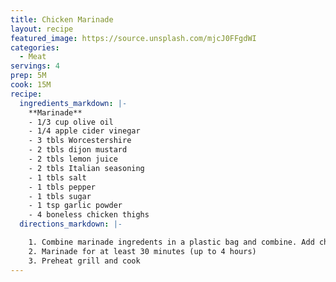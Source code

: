 ```yaml
---
title: Chicken Marinade
layout: recipe
featured_image: https://source.unsplash.com/mjcJ0FFgdWI
categories:
  - Meat
servings: 4
prep: 5M
cook: 15M
recipe:
  ingredients_markdown: |-
    **Marinade**
    - 1/3 cup olive oil
    - 1/4 apple cider vinegar
    - 3 tbls Worcestershire 
    - 2 tbls dijon mustard
    - 2 tbls lemon juice
    - 2 tbls Italian seasoning 
    - 1 tbls salt
    - 1 tbls pepper
    - 1 tbls sugar
    - 1 tsp garlic powder
    - 4 boneless chicken thighs
  directions_markdown: |-

    1. Combine marinade ingredents in a plastic bag and combine. Add chicken and coat.
    2. Marinade for at least 30 minutes (up to 4 hours)
    3. Preheat grill and cook
---
```

